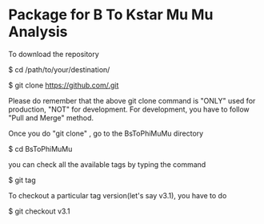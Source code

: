 # Package for B To Kstar Mu Mu Analysis

To download the repository

$ cd /path/to/your/destination/

$ git clone https://github.com/.git

Please do remember that the above git clone command is "ONLY" used for production, "NOT" for development.
For development, you have to follow "Pull and Merge" method.

Once you do "git clone" , go to the BsToPhiMuMu directory

$ cd BsToPhiMuMu

you can check all the available tags by typing the command

$ git tag

To checkout a particular tag version(let's say v3.1), you have to do 

$ git checkout v3.1

 

 
